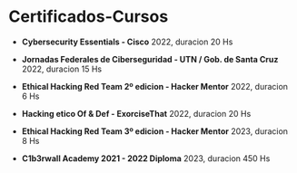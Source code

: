 # Certificados-Cursos

- **Cybersecurity Essentials - Cisco** 2022, duracion 20 Hs

- **Jornadas  Federales de Ciberseguridad - UTN / Gob.  de Santa Cruz** 2022, duracion 15 Hs

- **Ethical Hacking Red Team 2º edicion - Hacker Mentor** 2022, duracion 6 Hs

- **Hacking etico Of & Def - ExorciseThat** 2022, duracion 20 Hs

- **Ethical Hacking Red Team 3º edicion - Hacker Mentor** 2023, duracion  8 Hs

- **C1b3rwall Academy 2021 - 2022 Diploma** 2023, duracion  450 Hs
